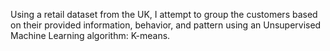 Using a retail dataset from the UK, I attempt to group the customers based on their provided information, behavior, and pattern using an Unsupervised Machine Learning algorithm: K-means.
